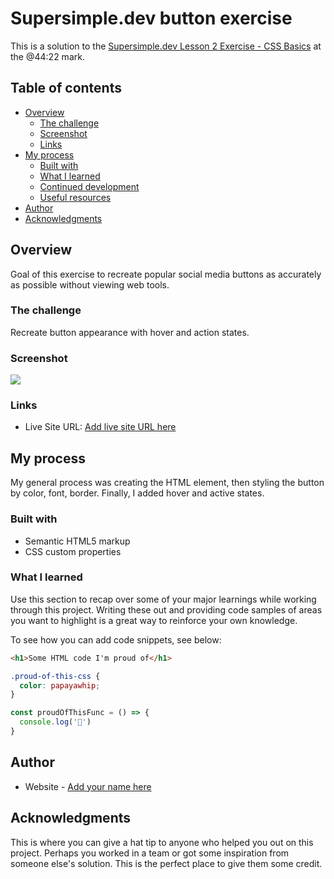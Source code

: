 # Supersimple.dev button exercise

This is a solution to the [Supersimple.dev Lesson 2 Exercise - CSS Basics](https://youtu.be/G3e-cpL7ofc) at the @44:22 mark. 

## Table of contents

- [Overview](#overview)
  - [The challenge](#the-challenge)
  - [Screenshot](#screenshot)
  - [Links](#links)
- [My process](#my-process)
  - [Built with](#built-with)
  - [What I learned](#what-i-learned)
  - [Continued development](#continued-development)
  - [Useful resources](#useful-resources)
- [Author](#author)
- [Acknowledgments](#acknowledgments)

## Overview
Goal of this exercise to recreate popular social media buttons as accurately as possible without viewing web tools. 

### The challenge
Recreate button appearance with hover and action states. 

### Screenshot

![](./screenshot.jpg)

### Links
- Live Site URL: [Add live site URL here](https://your-live-site-url.com)

## My process
My general process was creating the HTML element, then styling the button by color, font, border. Finally, I added hover and active states.

### Built with

- Semantic HTML5 markup
- CSS custom properties

### What I learned

Use this section to recap over some of your major learnings while working through this project. Writing these out and providing code samples of areas you want to highlight is a great way to reinforce your own knowledge.

To see how you can add code snippets, see below:

```html
<h1>Some HTML code I'm proud of</h1>
```
```css
.proud-of-this-css {
  color: papayawhip;
}
```
```js
const proudOfThisFunc = () => {
  console.log('🎉')
}
```

## Author

- Website - [Add your name here](https://www.your-site.com)

## Acknowledgments

This is where you can give a hat tip to anyone who helped you out on this project. Perhaps you worked in a team or got some inspiration from someone else's solution. This is the perfect place to give them some credit.